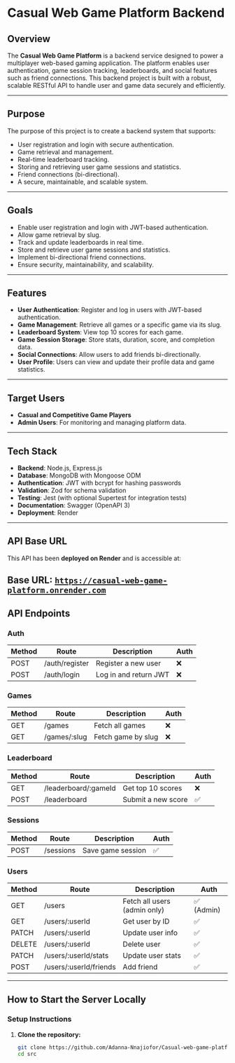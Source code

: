 # Casual Web Game Platform Backend

## Overview

The **Casual Web Game Platform** is a backend service designed to power a multiplayer web-based gaming application. The platform enables user authentication, game session tracking, leaderboards, and social features such as friend connections. This backend project is built with a robust, scalable RESTful API to handle user and game data securely and efficiently.

---

## Purpose

The purpose of this project is to create a backend system that supports:

- User registration and login with secure authentication.
- Game retrieval and management.
- Real-time leaderboard tracking.
- Storing and retrieving user game sessions and statistics.
- Friend connections (bi-directional).
- A secure, maintainable, and scalable system.

---

## Goals

- Enable user registration and login with JWT-based authentication.
- Allow game retrieval by slug.
- Track and update leaderboards in real time.
- Store and retrieve user game sessions and statistics.
- Implement bi-directional friend connections.
- Ensure security, maintainability, and scalability.

---

## Features

- **User Authentication**: Register and log in users with JWT-based authentication.
- **Game Management**: Retrieve all games or a specific game via its slug.
- **Leaderboard System**: View top 10 scores for each game.
- **Game Session Storage**: Store stats, duration, score, and completion data.
- **Social Connections**: Allow users to add friends bi-directionally.
- **User Profile**: Users can view and update their profile data and game statistics.

---

## Target Users

- **Casual and Competitive Game Players**
- **Admin Users**: For monitoring and managing platform data.

---

## Tech Stack

- **Backend**: Node.js, Express.js
- **Database**: MongoDB with Mongoose ODM
- **Authentication**: JWT with bcrypt for hashing passwords
- **Validation**: Zod for schema validation
- **Testing**: Jest (with optional Supertest for integration tests)
- **Documentation**: Swagger (OpenAPI 3)
- **Deployment**: Render

---

## API Base URL

This API has been **deployed on Render** and is accessible at:

## **Base URL:** [`https://casual-web-game-platform.onrender.com`](https://casual-web-game-platform.onrender.com)

## API Endpoints

### Auth

| Method | Route          | Description           | Auth |
| ------ | -------------- | --------------------- | ---- |
| POST   | /auth/register | Register a new user   | ❌   |
| POST   | /auth/login    | Log in and return JWT | ❌   |

### Games

| Method | Route        | Description        | Auth |
| ------ | ------------ | ------------------ | ---- |
| GET    | /games       | Fetch all games    | ❌   |
| GET    | /games/:slug | Fetch game by slug | ❌   |

### Leaderboard

| Method | Route                | Description        | Auth |
| ------ | -------------------- | ------------------ | ---- |
| GET    | /leaderboard/:gameId | Get top 10 scores  | ❌   |
| POST   | /leaderboard         | Submit a new score | ✅   |

### Sessions

| Method | Route     | Description       | Auth |
| ------ | --------- | ----------------- | ---- |
| POST   | /sessions | Save game session | ✅   |

### Users

| Method | Route                  | Description                  | Auth       |
| ------ | ---------------------- | ---------------------------- | ---------- |
| GET    | /users                 | Fetch all users (admin only) | ✅ (Admin) |
| GET    | /users/:userId         | Get user by ID               | ✅         |
| PATCH  | /users/:userId         | Update user info             | ✅         |
| DELETE | /users/:userId         | Delete user                  | ✅         |
| PATCH  | /users/:userId/stats   | Update user stats            | ✅         |
| POST   | /users/:userId/friends | Add friend                   | ✅         |

---

## How to Start the Server Locally

### Setup Instructions

1. **Clone the repository:**
   ```bash
   git clone https://github.com/Adanna-Nnajiofor/Casual-web-game-platform
   cd src
   ```
